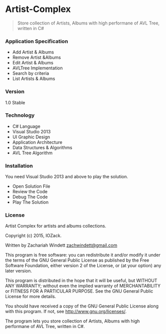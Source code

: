 # Artist-Complex
> Store collection of Artists, Albums with high performane of AVL Tree, written in C#

### Application Specification

- Add Artist & Albums
- Remove Artist &Albums
- Edit Artist & Albums
- AVLTree Implementation
- Search by criteria
- List Artists & Albums

### Version 

1.0 Stable

### Technology

- C# Language
- Visual Studio 2013
- UI Graphic Design
- Application Architecture
- Data Structures & Algorithms
- AVL Tree Algorithm

### Installation

You need Visual Studio 2013 and above to play the solution.
- Open Solution File
- Review the Code
- Debug The Code 
- Play The Solution

### License

Artist Complex for artists and albums collections.

Copyright (c) 2015, IOZack.

Written by Zachariah Windett <zachwindett@gmail.com>

This program is free software: you can redistribute it and/or modify
it under the terms of the GNU General Public License as published by
the Free Software Foundation, either version 2 of the License, or
(at your option) any later version.

This program is distributed in the hope that it will be useful,
but WITHOUT ANY WARRANTY; without even the implied warranty of
MERCHANTABILITY or FITNESS FOR A PARTICULAR PURPOSE.  See the
GNU General Public License for more details.

You should have received a copy of the GNU General Public License
along with this program.  If not, see <http://www.gnu.org/licenses/>.

The program lets you store collection of Artists, Albums with high performane of AVL Tree, written in C#.
